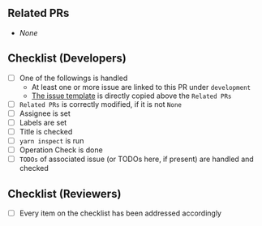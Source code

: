 ## Related PRs
- _None_

## Checklist (Developers)
- [ ] One of the followings is handled
  - At least one or more issue are linked to this PR under `development`
  - [The issue template](https://github.com/ajktown/.github/blob/main/issue_template.md) is directly copied above the `Related PRs`
- [ ] `Related PRs` is correctly modified, if it is not `None`
- [ ] Assignee is set
- [ ] Labels are set
- [ ] Title is checked
- [ ] `yarn inspect` is run
- [ ] Operation Check is done
- [ ] `TODOs` of associated issue (or TODOs here, if present) are handled and checked

## Checklist (Reviewers)
- [ ] Every item on the checklist has been addressed accordingly

